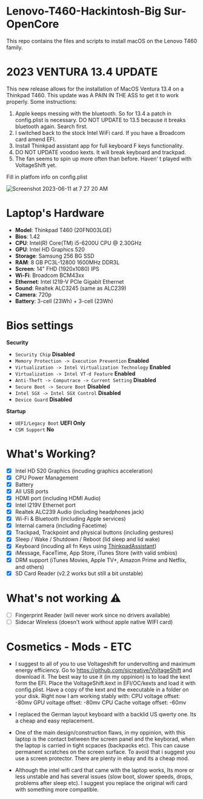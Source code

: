 # Lenovo-T460-Hackintosh-Big Sur-OpenCore
This repo contains the files and scripts to install macOS on the Lenovo T460 family.

# 2023 VENTURA 13.4 UPDATE
This new release allows for the installation of MacOS Ventura 13.4 on a Thinkpad T460.
This update was A PAIN IN THE ASS to get it to work properly. 
Some instructions:
1. Apple keeps messing with the bluetooth. So for 13.4 a patch in config.plist is necessary. DO NOT UPDATE to 13.5 because it breaks bluetooth again. Search first. 
2. I switched back to the stock Intel WiFi card. If you have a Broadcom card amend EFI. 
3. Install Thinkpad assistant app for full keyboard F keys functionality.
4. DO NOT UPDATE voodoo kexts. It will break keyboard and trackpad. 
5. The fan seems to spin up more often than before. Haven' t played with VoltageShift yet.   

Fill in platfom info on config.plist

![Screenshot 2023-06-11 at 7 27 20 AM](https://github.com/Hasodikis/ThinkPad_t460_Hackintosh_OpenCore/assets/61179177/dae76ca6-2d53-4b4d-a564-3fa2bfebde96)


# Laptop's Hardware
- <b>Model</b>: Thinkpad T460 (20FN003LGE)
- <b>Bios</b>: 1.42
- <b>CPU</b>: Intel(R) Core(TM) i5-6200U CPU @ 2.30GHz
- <b>GPU</b>: Intel HD Graphics 520
- <b>Storage</b>: Samsung 256 BG SSD
- <b>RAM</b>: 8 GB PC3L-12800 1600MHz DDR3L
- <b>Screen</b>: 14" FHD (1920x1080) IPS
- <b>Wi-Fi</b>: Broadcom BCM43xx
- <b>Ethernet</b>: Intel I219-V PCIe Gigabit Ethernet
- <b>Sound</b>: Realtek ALC3245 (same as ALC239)
- <b>Camera</b>: 720p
- <b>Battery</b>: 3-cell (23Wh) + 3-cell (23Wh)

# Bios settings

<b>Security</b>
- `Security Chip` **Disabled**
- `Memory Protection -> Execution Prevention` **Enabled**
- `Virtualization -> Intel Virtualization Technology` **Enabled**
- `Virtualization -> Intel VT-d Feature` **Enabled**
- `Anti-Theft -> Computrace -> Current Setting` **Disabled**
- `Secure Boot -> Secure Boot` **Disabled**
- `Intel SGX -> Intel SGX Control` **Disabled**
- `Device Guard` **Disabled**

<b>Startup</b>
- `UEFI/Legacy Boot` **UEFI Only**
- `CSM Support` **No**

# What's Working?
- [x] Intel HD 520 Graphics (incuding graphics acceleration)
- [x] CPU Power Management
- [x] Battery
- [x] All USB ports
- [x] HDMI port (including HDMI Audio)
- [x] Intel I219V Ethernet port
- [x] Realtek ALC239 Audio (including headphones jack)
- [x] Wi-Fi & Bluetooth (including Apple services)
- [x] Internal camera (including Facetime)
- [x] Trackpad, Trackpoint and physical buttons (including gestures)
- [x] Sleep / Wake / Shutdown / Reboot (lid sleep and lid wake)
- [x] Keyboard (incuding all fn Keys using [ThinkpadAssistant](https://github.com/MSzturc/ThinkpadAssistant))
- [x] iMessage, FaceTime, App Store, iTunes Store (with valid smbios)
- [x] DRM support (iTunes Movies, Apple TV+, Amazon Prime and Netflix, and others)
- [x] SD Card Reader (v2.2 works but still a bit unstable)

# What's not working ⚠️
- [ ] Fingerprint Reader (will never work since no drivers available)
- [ ] Sidecar Wireless (doesn't work without apple native WIFI card)

# Cosmetics - Mods - ETC

- I suggest to all of you to use Voltageshift for undervolting and maximum energy efficiency. Go to https://github.com/sicreative/VoltageShift and download it. The best way to use it (in my oppinion) is to load the kext form the EFI. Place the VoltageShift.kext in EFI/OC/kexts and load it with config.plist. Have a copy of the kext and the executable in a folder on your disk. Right now I am working stably with:
CPU voltage offset: -80mv
GPU voltage offset: -80mv
CPU Cache voltage offset: -60mv

- I replaced the German layout keyboard with a backlid US qwerty one. Its a cheap and easy replacement. 

- One of the main design/construction flaws, in my oppinion, with this laptop is the contact between the screen panel and the keyborad, when the laptop is carried in tight scpaces (backpacks etc). This can cause permanent scratches on the screen surface. To avoid that i suggest you use a screen protector. There are plenty in ebay and its a cheap mod. 

- Although the intel wifi card that came with the laptop works, Its more or less unstable and has several issues (slow boot, slower speeds, drops, problems after sleep  etc). I suggest you replace the original wifi card with something more compatible.  

